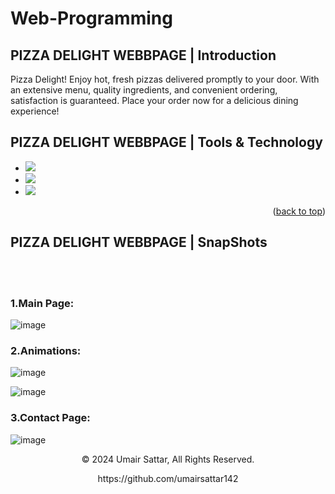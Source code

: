 # Web-Programming

## PIZZA DELIGHT WEBBPAGE | Introduction

 Pizza Delight! Enjoy hot, fresh pizzas delivered promptly to your door. With an extensive menu, quality ingredients, and convenient ordering, satisfaction is guaranteed. Place your order now for a delicious dining experience!

## PIZZA DELIGHT WEBBPAGE | Tools & Technology
* <img src="https://img.shields.io/badge/HTML5-E34F26?style=for-the-badge&logo=html5&logoColor=white" />
* <img src="https://img.shields.io/badge/CSS3-1572B6?style=for-the-badge&logo=css3&logoColor=white" />
* <img src="https://img.shields.io/badge/Visual_Studio_Code-0078D4?style=for-the-badge&logo=visual%20studio%20code&logoColor=white" />

<p align="right">(<a href="#readme-top">back to top</a>)</p>




## PIZZA DELIGHT WEBBPAGE  | SnapShots
<br><br>

### 1.Main Page:
![image](https://github.com/umairsattar142/Web-/assets/128280607/a7d85b13-6358-4865-82f4-cbd637281ef2)<br>


### 2.Animations:
![image](https://github.com/umairsattar142/Web-/assets/128280607/b4e60f3f-ee95-4e21-b0fb-1db3b9b77783)<br>

![image](https://github.com/umairsattar142/Web-/assets/128280607/c0bee79d-9ceb-4788-bec1-4f9df57ed0d4)<br>

### 3.Contact Page:
![image](https://github.com/umairsattar142/Web-/assets/128280607/59bb879c-5803-44fd-a3b5-1914d2b8bc96)<br>




<p align="center"> © 2024 Umair Sattar, All Rights Reserved. </p>
<p align="center">
https://github.com/umairsattar142
</p>
